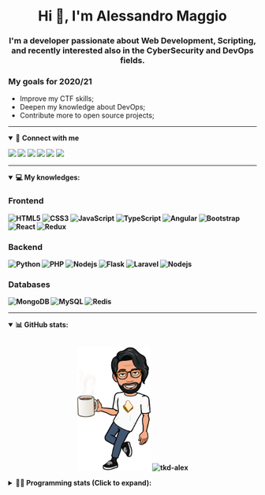 <h1 align="center">Hi 👋, I'm Alessandro Maggio</h1>
<h3 align="center">I'm a developer passionate about Web Development, Scripting, and recently interested also in the CyberSecurity and DevOps fields.</h3>

### My goals for 2020/21
- Improve my CTF skills;
- Deepen my knowledge about DevOps;
- Contribute more to open source projects;

____

<details open>
<summary>🤝 <b>Connect with me<b></summary>

<p align = "center">

[<img src="https://img.shields.io/badge/twitter-1DA1F2.svg?&style=for-the-badge&logo=twitter&logoColor=white" />](https://twitter.com/TkdAxel)
[<img src ="https://img.shields.io/badge/portfolio-web-%23.svg?&style=for-the-badge&logo=&logoColor=white%22">](https://alessandromaggio.it/)
[<img src ="https://img.shields.io/badge/Telegram-1ca0f1.svg?&style=for-the-badge&logo=Telegram&logoColor=white%22&link=https://t.me/TkdAlex">](https://t.me/TkdAlex/)
[<img src="https://img.shields.io/badge/gmail-c14438.svg?&style=for-the-badge&logo=Gmail&logoColor=white&link=mailto:alex.tkd.alex@gmail.com"/>](mailto:alex.tkd.alex@gmail.com)
[<img src="https://img.shields.io/badge/linkedin-0077B5.svg?&style=for-the-badge&logo=linkedin&logoColor=white" />](https://www.linkedin.com/in/aalessandromaggio/)
[<img src = "https://img.shields.io/badge/instagram-E4405F.svg?&style=for-the-badge&logo=instagram&logoColor=white">](https://www.instagram.com/tkd_alex/)
<!--- [![Visits Badge](https://badges.pufler.dev/visits/tkd-alex/tkd-alex?style=for-the-badge&color=blue)](https://github.com/tkd-alex/tkd-alex) -->

</p>

</details>

---

<details open>
<summary>💻 <b>My knowledges</b>: </summary>

### Frontend
![HTML5](https://img.shields.io/badge/-HTML5-E34F26.svg?style=for-the-badge&logo=html5&logoColor=ffffff)
![CSS3](https://img.shields.io/badge/-CSS3-1572B6.svg?style=for-the-badge&logo=css3)
![JavaScript](https://img.shields.io/badge/-JavaScript-282C34?style=for-the-badge&logo=javascript)
![TypeScript](https://img.shields.io/badge/-TypeScript-007ACC?style=for-the-badge&logo=typescript)
![Angular](https://img.shields.io/badge/-Angular-DD0031?style=for-the-badge&logo=angular)
![Bootstrap](https://img.shields.io/badge/-Bootstrap-563D7C.svg?style=for-the-badge&logo=bootstrap)
![React](https://img.shields.io/badge/-React-282C34.svg?style=for-the-badge&logo=react&logoColor=ffffff)
![Redux](https://img.shields.io/badge/-Redux-764ABC.svg?style=for-the-badge&logo=redux)

### Backend
![Python](https://img.shields.io/badge/-Python-3776AB.svg?style=for-the-badge&logo=Python&logoColor=ffffff)
![PHP](https://img.shields.io/badge/-PHP-777BB4.svg?style=for-the-badge&logo=PHP&logoColor=ffffff)
![Nodejs](https://img.shields.io/badge/-Bash-4EAA25.svg?style=for-the-badge&logo=gnu-bash&logoColor=ffffff)
![Flask](https://img.shields.io/badge/-Flask-282C34.svg?style=for-the-badge&logo=flask)
![Laravel](https://img.shields.io/badge/-Laravel-FF2D20.svg?style=for-the-badge&logo=laravel&logoColor=ffffff)
![Nodejs](https://img.shields.io/badge/-Nodejs-339933.svg?style=for-the-badge&logo=Node.js&logoColor=ffffff)

### Databases
![MongoDB](https://img.shields.io/badge/-MongoDB-47A248?style=for-the-badge&logo=mongodb&logoColor=ffffff)
![MySQL](https://img.shields.io/badge/-MySQL-4479A1?style=for-the-badge&logo=mysql&logoColor=ffffff)
![Redis](https://img.shields.io/badge/-Redis-DC382D?style=for-the-badge&logo=Redis&logoColor=ffffff)

</details>

---

<details open>
 <summary>📊 <b>GitHub stats</b>: </summary>

<br>

<p align = "center">
    <img src="https://raw.githubusercontent.com/Tkd-Alex/tkd-alex/master/images/321517cd-ff68-41a7-b0d1-e765680568a7-8b6448d9-c944-4146-b633-adbdd25cb471-v1.png" height="250" />
    <img src="https://github-readme-stats.vercel.app/api?username=tkd-alex&show_icons=true&count_private=true&hide_border=true&line_height=25" alt="tkd-alex">
</p>

</design>

<details>
 <summary>👨‍💻 <b>Programming stats (Click to expand)</b>: </summary>
 
<!--START_SECTION:waka-->
**I'm an Early 🐤** 

```text
🌞 Morning    382 commits    █████░░░░░░░░░░░░░░░░░░░░   23.18% 
🌆 Daytime    678 commits    ██████████░░░░░░░░░░░░░░░   41.14% 
🌃 Evening    550 commits    ████████░░░░░░░░░░░░░░░░░   33.37% 
🌙 Night      38 commits     ░░░░░░░░░░░░░░░░░░░░░░░░░   2.31%

```
📅 **I'm Most Productive on Wednesday** 

```text
Monday       258 commits    ████░░░░░░░░░░░░░░░░░░░░░   15.66% 
Tuesday      251 commits    ███░░░░░░░░░░░░░░░░░░░░░░   15.23% 
Wednesday    302 commits    ████░░░░░░░░░░░░░░░░░░░░░   18.33% 
Thursday     273 commits    ████░░░░░░░░░░░░░░░░░░░░░   16.57% 
Friday       282 commits    ████░░░░░░░░░░░░░░░░░░░░░   17.11% 
Saturday     140 commits    ██░░░░░░░░░░░░░░░░░░░░░░░   8.5% 
Sunday       142 commits    ██░░░░░░░░░░░░░░░░░░░░░░░   8.62%

```


📊 **This Week I Spent My Time On** 

```text
⌚︎ Time Zone: Europe/Rome

💬 Programming Languages: 
Python                   3 hrs 36 mins       █████████████░░░░░░░░░░░░   53.76% 
JavaScript               1 hr 29 mins        █████░░░░░░░░░░░░░░░░░░░░   22.27% 
Markdown                 32 mins             ██░░░░░░░░░░░░░░░░░░░░░░░   8.11% 
Java                     29 mins             █░░░░░░░░░░░░░░░░░░░░░░░░   7.42% 
Text                     12 mins             ░░░░░░░░░░░░░░░░░░░░░░░░░   3.03%

🔥 Editors: 
VS Code                  5 hrs 26 mins       ████████████████████░░░░░   81.08% 
Sublime Text             1 hr 16 mins        ████░░░░░░░░░░░░░░░░░░░░░   18.92%

🐱‍💻 Projects: 
Twitch-Channel-Points-Min2 hrs 55 mins       ███████████░░░░░░░░░░░░░░   43.53% 
PandaScripts-Chrome-Exten1 hr 29 mins        █████░░░░░░░░░░░░░░░░░░░░   22.33% 
Unknown Project          1 hr 3 mins         ████░░░░░░░░░░░░░░░░░░░░░   15.72% 
secret-project-ytm       33 mins             ██░░░░░░░░░░░░░░░░░░░░░░░   8.4% 
Giannetto-Mobile         28 mins             █░░░░░░░░░░░░░░░░░░░░░░░░   7.02%

💻 Operating System: 
Linux                    6 hrs 42 mins       █████████████████████████   100.0%

```

**I Mostly Code in Python** 

```text
Python                   31 repos            ██████████░░░░░░░░░░░░░░░   41.89% 
JavaScript               12 repos            ████░░░░░░░░░░░░░░░░░░░░░   16.22% 
PHP                      5 repos             █░░░░░░░░░░░░░░░░░░░░░░░░   6.76% 
CSS                      5 repos             █░░░░░░░░░░░░░░░░░░░░░░░░   6.76% 
HTML                     5 repos             █░░░░░░░░░░░░░░░░░░░░░░░░   6.76%

```



 Last Updated on 24/08/2021
<!--END_SECTION:waka-->

</details>
